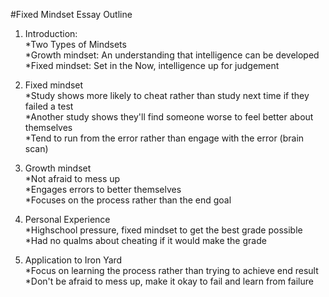 #Fixed Mindset Essay Outline

1. Introduction:  
  *Two Types of Mindsets  
    *Growth mindset: An understanding that intelligence can be developed  
    *Fixed mindset: Set in the Now, intelligence up for judgement  

2. Fixed mindset  
  *Study shows more likely to cheat rather than study next time if they failed a test  
  *Another study shows they'll find someone worse to feel better about themselves  
  *Tend to run from the error rather than engage with the error (brain scan)

3. Growth mindset  
  *Not afraid to mess up  
  *Engages errors to better themselves  
  *Focuses on the process rather than the end goal  

4. Personal Experience  
  *Highschool pressure, fixed mindset to get the best grade possible  
  *Had no qualms about cheating if it would make the grade  

5. Application to Iron Yard  
  *Focus on learning the process rather than trying to achieve end result  
  *Don't be afraid to mess up, make it okay to fail and learn from failure  

